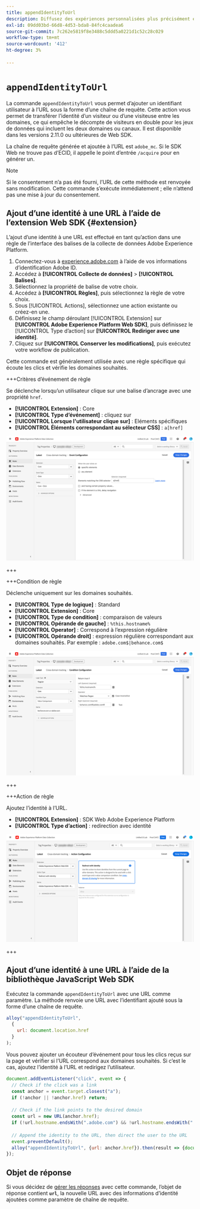 ```yaml
---
title: appendIdentityToUrl
description: Diffusez des expériences personnalisées plus précisément entre les applications, le web et les domaines.
exl-id: 09dd03bd-66d8-4d53-bda8-84fc4caadea6
source-git-commit: 7c262e5819f8e3488c5ddd5a0221d1c52c28c029
workflow-type: tm+mt
source-wordcount: '412'
ht-degree: 3%

---
```


# `appendIdentityToUrl`

La commande `appendIdentityToUrl` vous permet d’ajouter un identifiant utilisateur à l’URL sous la forme d’une chaîne de requête. Cette action vous permet de transférer l’identité d’un visiteur ou d’une visiteuse entre les domaines, ce qui empêche le décompte de visiteurs en double pour les jeux de données qui incluent les deux domaines ou canaux. Il est disponible dans les versions 2.11.0 ou ultérieures de Web SDK.

La chaîne de requête générée et ajoutée à l’URL est `adobe_mc`. Si le SDK Web ne trouve pas d’ECID, il appelle le point d’entrée `/acquire` pour en générer un.

>[!NOTE]
>
>Si le consentement n’a pas été fourni, l’URL de cette méthode est renvoyée sans modification. Cette commande s’exécute immédiatement ; elle n’attend pas une mise à jour du consentement.

## Ajout d’une identité à une URL à l’aide de l’extension Web SDK {#extension}

L’ajout d’une identité à une URL est effectué en tant qu’action dans une règle de l’interface des balises de la collecte de données Adobe Experience Platform.

1. Connectez-vous à [experience.adobe.com](https://experience.adobe.com?lang=fr) à l’aide de vos informations d’identification Adobe ID.
1. Accédez à **[!UICONTROL Collecte de données]** > **[!UICONTROL Balises]**.
1. Sélectionnez la propriété de balise de votre choix.
1. Accédez à **[!UICONTROL Règles]**, puis sélectionnez la règle de votre choix.
1. Sous [!UICONTROL Actions], sélectionnez une action existante ou créez-en une.
1. Définissez le champ déroulant [!UICONTROL Extension] sur **[!UICONTROL Adobe Experience Platform Web SDK]**, puis définissez le [!UICONTROL Type d’action] sur **[!UICONTROL Rediriger avec une identité]**.
1. Cliquez sur **[!UICONTROL Conserver les modifications]**, puis exécutez votre workflow de publication.

Cette commande est généralement utilisée avec une règle spécifique qui écoute les clics et vérifie les domaines souhaités.

+++Critères d’événement de règle

Se déclenche lorsqu’un utilisateur clique sur une balise d’ancrage avec une propriété `href`.

* **[!UICONTROL Extension]** : Core
* **[!UICONTROL Type d’événement]** : cliquez sur
* **[!UICONTROL Lorsque l&#39;utilisateur clique sur]** : Eléments spécifiques
* **[!UICONTROL Éléments correspondant au sélecteur CSS]** : `a[href]`

![Événement de règle](../assets/id-sharing-event-configuration.png)

+++

+++Condition de règle

Déclenche uniquement sur les domaines souhaités.

* **[!UICONTROL Type de logique]** : Standard
* **[!UICONTROL Extension]** : Core
* **[!UICONTROL Type de condition]** : comparaison de valeurs
* **[!UICONTROL Opérande de gauche]** : `%this.hostname%`
* **[!UICONTROL Operator]** : Correspond à l’expression régulière
* **[!UICONTROL Opérande droit]** : expression régulière correspondant aux domaines souhaités. Par exemple : `adobe.com$|behance.com$`

![Condition de règle](../assets/id-sharing-condition-configuration.png)

+++

+++Action de règle

Ajoutez l’identité à l’URL.

* **[!UICONTROL Extension]** : SDK Web Adobe Experience Platform
* **[!UICONTROL Type d’action]** : redirection avec identité

![Action de la règle](../assets/id-sharing-action-configuration.png)

+++

## Ajout d’une identité à une URL à l’aide de la bibliothèque JavaScript Web SDK

Exécutez la commande `appendIdentityToUrl` avec une URL comme paramètre. La méthode renvoie une URL avec l’identifiant ajouté sous la forme d’une chaîne de requête.

```js
alloy("appendIdentityToUrl",
  {
    url: document.location.href
  }
);
```

Vous pouvez ajouter un écouteur d’événement pour tous les clics reçus sur la page et vérifier si l’URL correspond aux domaines souhaités. Si c’est le cas, ajoutez l’identité à l’URL et redirigez l’utilisateur.

```js
document.addEventListener("click", event => {
  // Check if the click was a link
  const anchor = event.target.closest("a");
  if (!anchor || !anchor.href) return;

  // Check if the link points to the desired domain
  const url = new URL(anchor.href);
  if (!url.hostname.endsWith(".adobe.com") && !url.hostname.endsWith(".behance.com")) return;

  // Append the identity to the URL, then direct the user to the URL
  event.preventDefault();
  alloy("appendIdentityToUrl", {url: anchor.href}).then(result => {document.location = result.url;});
});
```

## Objet de réponse

Si vous décidez de [gérer les réponses](command-responses.md) avec cette commande, l’objet de réponse contient **`url`**, la nouvelle URL avec des informations d’identité ajoutées comme paramètre de chaîne de requête.
